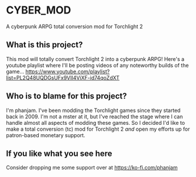 # CYBER_MOD
A cyberpunk ARPG total conversion mod for Torchlight 2

## What is this project?
This mod will totally convert Torchlight 2 into a cyberpunk ARPG!
Here's a youtube playlist where I'll be posting videos of any noteworthy builds of the game...
https://www.youtube.com/playlist?list=PL2Q48UQDGsUFx9VII4ViXF-id74qoZdXT

## Who is to blame for this project?
I'm phanjam. I've been modding the Torchlight games since they started back in 2009.
I'm not a mster at it, but I've reached the stage where I can handle almost all aspects of modding these games.
So I decided I'd like to make a total conversion (tc) mod for Torchlight 2 *and* open my efforts up for patron-based monetary support.

## If you like what you see here
Consider dropping me some support over at https://ko-fi.com/phanjam
